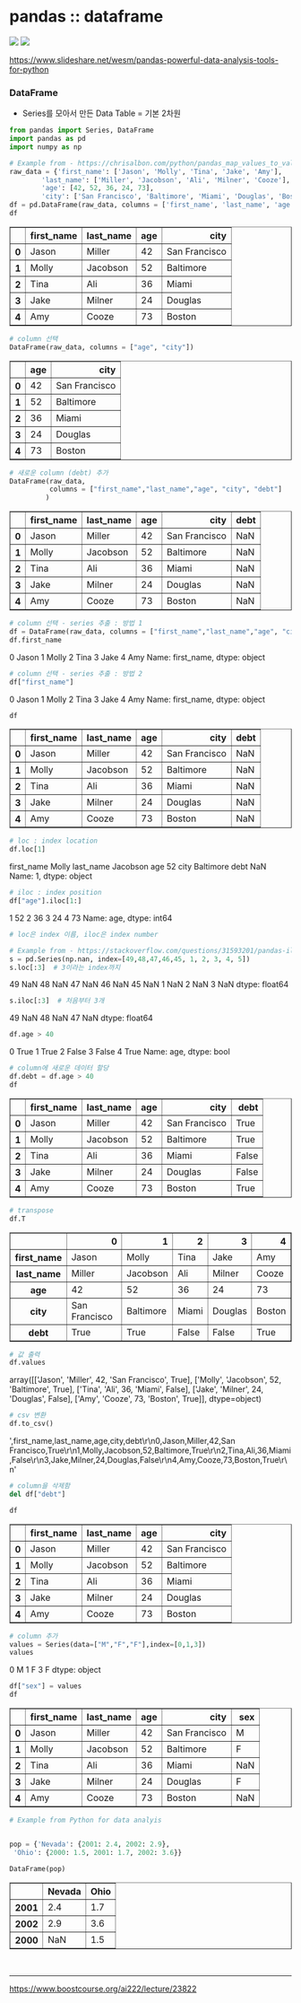 # pandas :: dataframe

![](/images/dataframe.png)
![](/images/dataframe2.png)

https://www.slideshare.net/wesm/pandas-powerful-data-analysis-tools-for-python

### DataFrame

- Series를 모아서 만든 Data Table = 기본 2차원


```python
from pandas import Series, DataFrame
import pandas as pd
import numpy as np
```


```python
# Example from - https://chrisalbon.com/python/pandas_map_values_to_values.html
raw_data = {'first_name': ['Jason', 'Molly', 'Tina', 'Jake', 'Amy'],
        'last_name': ['Miller', 'Jacobson', 'Ali', 'Milner', 'Cooze'],
        'age': [42, 52, 36, 24, 73],
        'city': ['San Francisco', 'Baltimore', 'Miami', 'Douglas', 'Boston']}
df = pd.DataFrame(raw_data, columns = ['first_name', 'last_name', 'age', 'city'])
df
```




<div>
<style scoped>
    .dataframe tbody tr th:only-of-type {
        vertical-align: middle;
    }

    .dataframe tbody tr th {
        vertical-align: top;
    }

    .dataframe thead th {
        text-align: right;
    }
</style>
<table border="1" class="dataframe">
  <thead>
    <tr style="text-align: right;">
      <th></th>
      <th>first_name</th>
      <th>last_name</th>
      <th>age</th>
      <th>city</th>
    </tr>
  </thead>
  <tbody>
    <tr>
      <th>0</th>
      <td>Jason</td>
      <td>Miller</td>
      <td>42</td>
      <td>San Francisco</td>
    </tr>
    <tr>
      <th>1</th>
      <td>Molly</td>
      <td>Jacobson</td>
      <td>52</td>
      <td>Baltimore</td>
    </tr>
    <tr>
      <th>2</th>
      <td>Tina</td>
      <td>Ali</td>
      <td>36</td>
      <td>Miami</td>
    </tr>
    <tr>
      <th>3</th>
      <td>Jake</td>
      <td>Milner</td>
      <td>24</td>
      <td>Douglas</td>
    </tr>
    <tr>
      <th>4</th>
      <td>Amy</td>
      <td>Cooze</td>
      <td>73</td>
      <td>Boston</td>
    </tr>
  </tbody>
</table>
</div>




```python
# column 선택
DataFrame(raw_data, columns = ["age", "city"])
```




<div>
<style scoped>
    .dataframe tbody tr th:only-of-type {
        vertical-align: middle;
    }

    .dataframe tbody tr th {
        vertical-align: top;
    }

    .dataframe thead th {
        text-align: right;
    }
</style>
<table border="1" class="dataframe">
  <thead>
    <tr style="text-align: right;">
      <th></th>
      <th>age</th>
      <th>city</th>
    </tr>
  </thead>
  <tbody>
    <tr>
      <th>0</th>
      <td>42</td>
      <td>San Francisco</td>
    </tr>
    <tr>
      <th>1</th>
      <td>52</td>
      <td>Baltimore</td>
    </tr>
    <tr>
      <th>2</th>
      <td>36</td>
      <td>Miami</td>
    </tr>
    <tr>
      <th>3</th>
      <td>24</td>
      <td>Douglas</td>
    </tr>
    <tr>
      <th>4</th>
      <td>73</td>
      <td>Boston</td>
    </tr>
  </tbody>
</table>
</div>




```python
# 새로운 column (debt) 추가
DataFrame(raw_data, 
          columns = ["first_name","last_name","age", "city", "debt"]
         )
```




<div>
<style scoped>
    .dataframe tbody tr th:only-of-type {
        vertical-align: middle;
    }

    .dataframe tbody tr th {
        vertical-align: top;
    }

    .dataframe thead th {
        text-align: right;
    }
</style>
<table border="1" class="dataframe">
  <thead>
    <tr style="text-align: right;">
      <th></th>
      <th>first_name</th>
      <th>last_name</th>
      <th>age</th>
      <th>city</th>
      <th>debt</th>
    </tr>
  </thead>
  <tbody>
    <tr>
      <th>0</th>
      <td>Jason</td>
      <td>Miller</td>
      <td>42</td>
      <td>San Francisco</td>
      <td>NaN</td>
    </tr>
    <tr>
      <th>1</th>
      <td>Molly</td>
      <td>Jacobson</td>
      <td>52</td>
      <td>Baltimore</td>
      <td>NaN</td>
    </tr>
    <tr>
      <th>2</th>
      <td>Tina</td>
      <td>Ali</td>
      <td>36</td>
      <td>Miami</td>
      <td>NaN</td>
    </tr>
    <tr>
      <th>3</th>
      <td>Jake</td>
      <td>Milner</td>
      <td>24</td>
      <td>Douglas</td>
      <td>NaN</td>
    </tr>
    <tr>
      <th>4</th>
      <td>Amy</td>
      <td>Cooze</td>
      <td>73</td>
      <td>Boston</td>
      <td>NaN</td>
    </tr>
  </tbody>
</table>
</div>




```python
# column 선택 - series 추출 : 방법 1
df = DataFrame(raw_data, columns = ["first_name","last_name","age", "city", "debt"])
df.first_name
```




   0    Jason
    1    Molly
    2     Tina
    3     Jake
    4      Amy
    Name: first_name, dtype: object




```python
# column 선택 - series 추출 : 방법 2
df["first_name"]
```




   0    Jason
    1    Molly
    2     Tina
    3     Jake
    4      Amy
    Name: first_name, dtype: object




```python
df
```




<div>
<style scoped>
    .dataframe tbody tr th:only-of-type {
        vertical-align: middle;
    }

    .dataframe tbody tr th {
        vertical-align: top;
    }

    .dataframe thead th {
        text-align: right;
    }
</style>
<table border="1" class="dataframe">
  <thead>
    <tr style="text-align: right;">
      <th></th>
      <th>first_name</th>
      <th>last_name</th>
      <th>age</th>
      <th>city</th>
      <th>debt</th>
    </tr>
  </thead>
  <tbody>
    <tr>
      <th>0</th>
      <td>Jason</td>
      <td>Miller</td>
      <td>42</td>
      <td>San Francisco</td>
      <td>NaN</td>
    </tr>
    <tr>
      <th>1</th>
      <td>Molly</td>
      <td>Jacobson</td>
      <td>52</td>
      <td>Baltimore</td>
      <td>NaN</td>
    </tr>
    <tr>
      <th>2</th>
      <td>Tina</td>
      <td>Ali</td>
      <td>36</td>
      <td>Miami</td>
      <td>NaN</td>
    </tr>
    <tr>
      <th>3</th>
      <td>Jake</td>
      <td>Milner</td>
      <td>24</td>
      <td>Douglas</td>
      <td>NaN</td>
    </tr>
    <tr>
      <th>4</th>
      <td>Amy</td>
      <td>Cooze</td>
      <td>73</td>
      <td>Boston</td>
      <td>NaN</td>
    </tr>
  </tbody>
</table>
</div>




```python
# loc : index location
df.loc[1]
```




   first_name        Molly
    last_name      Jacobson
    age                  52
    city          Baltimore
    debt                NaN
    Name: 1, dtype: object




```python
# iloc : index position
df["age"].iloc[1:]
```




   1    52
    2    36
    3    24
    4    73
    Name: age, dtype: int64




```python
# loc은 index 이름, iloc은 index number
```


```python
# Example from - https://stackoverflow.com/questions/31593201/pandas-iloc-vs-ix-vs-loc-explanation
s = pd.Series(np.nan, index=[49,48,47,46,45, 1, 2, 3, 4, 5])
s.loc[:3]  # 3이라는 index까지
```




   49   NaN
    48   NaN
    47   NaN
    46   NaN
    45   NaN
    1    NaN
    2    NaN
    3    NaN
    dtype: float64




```python
s.iloc[:3]  # 처음부터 3개
```




   49   NaN
    48   NaN
    47   NaN
    dtype: float64




```python
df.age > 40
```




   0     True
    1     True
    2    False
    3    False
    4     True
    Name: age, dtype: bool




```python
# column에 새로운 데이터 할당
df.debt = df.age > 40
df
```




<div>
<style scoped>
    .dataframe tbody tr th:only-of-type {
        vertical-align: middle;
    }

    .dataframe tbody tr th {
        vertical-align: top;
    }

    .dataframe thead th {
        text-align: right;
    }
</style>
<table border="1" class="dataframe">
  <thead>
    <tr style="text-align: right;">
      <th></th>
      <th>first_name</th>
      <th>last_name</th>
      <th>age</th>
      <th>city</th>
      <th>debt</th>
    </tr>
  </thead>
  <tbody>
    <tr>
      <th>0</th>
      <td>Jason</td>
      <td>Miller</td>
      <td>42</td>
      <td>San Francisco</td>
      <td>True</td>
    </tr>
    <tr>
      <th>1</th>
      <td>Molly</td>
      <td>Jacobson</td>
      <td>52</td>
      <td>Baltimore</td>
      <td>True</td>
    </tr>
    <tr>
      <th>2</th>
      <td>Tina</td>
      <td>Ali</td>
      <td>36</td>
      <td>Miami</td>
      <td>False</td>
    </tr>
    <tr>
      <th>3</th>
      <td>Jake</td>
      <td>Milner</td>
      <td>24</td>
      <td>Douglas</td>
      <td>False</td>
    </tr>
    <tr>
      <th>4</th>
      <td>Amy</td>
      <td>Cooze</td>
      <td>73</td>
      <td>Boston</td>
      <td>True</td>
    </tr>
  </tbody>
</table>
</div>




```python
# transpose
df.T
```




<div>
<style scoped>
    .dataframe tbody tr th:only-of-type {
        vertical-align: middle;
    }

    .dataframe tbody tr th {
        vertical-align: top;
    }

    .dataframe thead th {
        text-align: right;
    }
</style>
<table border="1" class="dataframe">
  <thead>
    <tr style="text-align: right;">
      <th></th>
      <th>0</th>
      <th>1</th>
      <th>2</th>
      <th>3</th>
      <th>4</th>
    </tr>
  </thead>
  <tbody>
    <tr>
      <th>first_name</th>
      <td>Jason</td>
      <td>Molly</td>
      <td>Tina</td>
      <td>Jake</td>
      <td>Amy</td>
    </tr>
    <tr>
      <th>last_name</th>
      <td>Miller</td>
      <td>Jacobson</td>
      <td>Ali</td>
      <td>Milner</td>
      <td>Cooze</td>
    </tr>
    <tr>
      <th>age</th>
      <td>42</td>
      <td>52</td>
      <td>36</td>
      <td>24</td>
      <td>73</td>
    </tr>
    <tr>
      <th>city</th>
      <td>San Francisco</td>
      <td>Baltimore</td>
      <td>Miami</td>
      <td>Douglas</td>
      <td>Boston</td>
    </tr>
    <tr>
      <th>debt</th>
      <td>True</td>
      <td>True</td>
      <td>False</td>
      <td>False</td>
      <td>True</td>
    </tr>
  </tbody>
</table>
</div>




```python
# 값 출력
df.values
```




   array([['Jason', 'Miller', 42, 'San Francisco', True],
           ['Molly', 'Jacobson', 52, 'Baltimore', True],
           ['Tina', 'Ali', 36, 'Miami', False],
           ['Jake', 'Milner', 24, 'Douglas', False],
           ['Amy', 'Cooze', 73, 'Boston', True]], dtype=object)




```python
# csv 변환
df.to_csv()
```




   ',first_name,last_name,age,city,debt\r\n0,Jason,Miller,42,San Francisco,True\r\n1,Molly,Jacobson,52,Baltimore,True\r\n2,Tina,Ali,36,Miami,False\r\n3,Jake,Milner,24,Douglas,False\r\n4,Amy,Cooze,73,Boston,True\r\n'




```python
# column을 삭제함
del df["debt"]
```


```python
df
```




<div>
<style scoped>
    .dataframe tbody tr th:only-of-type {
        vertical-align: middle;
    }

    .dataframe tbody tr th {
        vertical-align: top;
    }

    .dataframe thead th {
        text-align: right;
    }
</style>
<table border="1" class="dataframe">
  <thead>
    <tr style="text-align: right;">
      <th></th>
      <th>first_name</th>
      <th>last_name</th>
      <th>age</th>
      <th>city</th>
    </tr>
  </thead>
  <tbody>
    <tr>
      <th>0</th>
      <td>Jason</td>
      <td>Miller</td>
      <td>42</td>
      <td>San Francisco</td>
    </tr>
    <tr>
      <th>1</th>
      <td>Molly</td>
      <td>Jacobson</td>
      <td>52</td>
      <td>Baltimore</td>
    </tr>
    <tr>
      <th>2</th>
      <td>Tina</td>
      <td>Ali</td>
      <td>36</td>
      <td>Miami</td>
    </tr>
    <tr>
      <th>3</th>
      <td>Jake</td>
      <td>Milner</td>
      <td>24</td>
      <td>Douglas</td>
    </tr>
    <tr>
      <th>4</th>
      <td>Amy</td>
      <td>Cooze</td>
      <td>73</td>
      <td>Boston</td>
    </tr>
  </tbody>
</table>
</div>




```python
# column 추가
values = Series(data=["M","F","F"],index=[0,1,3])
values
```




   0    M
    1    F
    3    F
    dtype: object




```python
df["sex"] = values
df
```




<div>
<style scoped>
    .dataframe tbody tr th:only-of-type {
        vertical-align: middle;
    }

    .dataframe tbody tr th {
        vertical-align: top;
    }

    .dataframe thead th {
        text-align: right;
    }
</style>
<table border="1" class="dataframe">
  <thead>
    <tr style="text-align: right;">
      <th></th>
      <th>first_name</th>
      <th>last_name</th>
      <th>age</th>
      <th>city</th>
      <th>sex</th>
    </tr>
  </thead>
  <tbody>
    <tr>
      <th>0</th>
      <td>Jason</td>
      <td>Miller</td>
      <td>42</td>
      <td>San Francisco</td>
      <td>M</td>
    </tr>
    <tr>
      <th>1</th>
      <td>Molly</td>
      <td>Jacobson</td>
      <td>52</td>
      <td>Baltimore</td>
      <td>F</td>
    </tr>
    <tr>
      <th>2</th>
      <td>Tina</td>
      <td>Ali</td>
      <td>36</td>
      <td>Miami</td>
      <td>NaN</td>
    </tr>
    <tr>
      <th>3</th>
      <td>Jake</td>
      <td>Milner</td>
      <td>24</td>
      <td>Douglas</td>
      <td>F</td>
    </tr>
    <tr>
      <th>4</th>
      <td>Amy</td>
      <td>Cooze</td>
      <td>73</td>
      <td>Boston</td>
      <td>NaN</td>
    </tr>
  </tbody>
</table>
</div>




```python
# Example from Python for data analyis


pop = {'Nevada': {2001: 2.4, 2002: 2.9},
 'Ohio': {2000: 1.5, 2001: 1.7, 2002: 3.6}}

DataFrame(pop)
```




<div>
<style scoped>
    .dataframe tbody tr th:only-of-type {
        vertical-align: middle;
    }

    .dataframe tbody tr th {
        vertical-align: top;
    }

    .dataframe thead th {
        text-align: right;
    }
</style>
<table border="1" class="dataframe">
  <thead>
    <tr style="text-align: right;">
      <th></th>
      <th>Nevada</th>
      <th>Ohio</th>
    </tr>
  </thead>
  <tbody>
    <tr>
      <th>2001</th>
      <td>2.4</td>
      <td>1.7</td>
    </tr>
    <tr>
      <th>2002</th>
      <td>2.9</td>
      <td>3.6</td>
    </tr>
    <tr>
      <th>2000</th>
      <td>NaN</td>
      <td>1.5</td>
    </tr>
  </tbody>
</table>
</div>

</br>

***
https://www.boostcourse.org/ai222/lecture/23822
